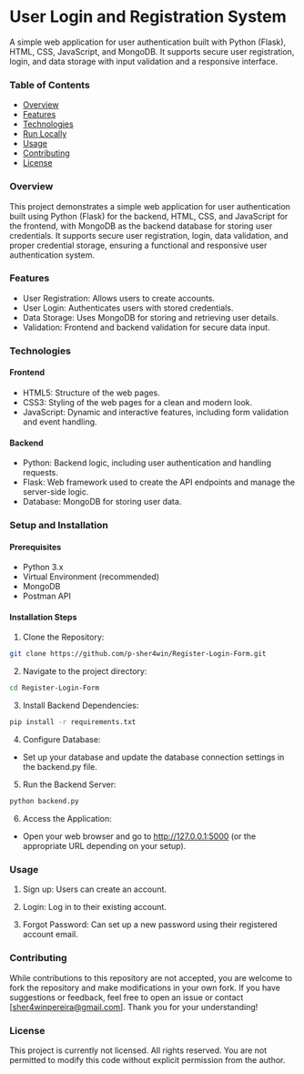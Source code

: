 
# User Login and Registration System

A simple web application for user authentication built with Python (Flask), HTML, CSS, JavaScript, and MongoDB. It supports secure user registration, login, and data storage with input validation and a responsive interface.
### Table of Contents

- [Overview](#overview)
- [Features](#features)
- [Technologies](#technologies)
- [Run Locally](#run-locally)
- [Usage](#usage)
- [Contributing](#contributing)
- [License](#license)
### Overview

This project demonstrates a simple web application for user authentication built using Python (Flask) for the backend, HTML, CSS, and JavaScript for the frontend, with MongoDB as the backend database for storing user credentials. It supports secure user registration, login, data validation, and proper credential storage, ensuring a functional and responsive user authentication system.
### Features

- User Registration: Allows users to create accounts.
- User Login: Authenticates users with stored credentials.
- Data Storage: Uses MongoDB for storing and retrieving user details.
- Validation: Frontend and backend validation for secure data input.


### Technologies

#### Frontend
- HTML5: Structure of the web pages.
- CSS3: Styling of the web pages for a clean and modern look.
- JavaScript: Dynamic and interactive features, including form validation and event handling.

#### Backend
- Python: Backend logic, including user authentication and handling requests.
- Flask: Web framework used to create the API endpoints and manage the server-side logic.
- Database: MongoDB for storing user data.
### Setup and Installation

#### Prerequisites
- Python 3.x
- Virtual Environment (recommended)
- MongoDB
- Postman API

#### Installation Steps
1. Clone the Repository:
```bash
git clone https://github.com/p-sher4win/Register-Login-Form.git
```

2. Navigate to the project directory:
```bash
cd Register-Login-Form
```

3. Install Backend Dependencies:
```bash
pip install -r requirements.txt
```

4. Configure Database:
- Set up your database and update the database connection settings in the backend.py file.

5. Run the Backend Server:
```bash
python backend.py
```

6. Access the Application:
- Open your web browser and go to http://127.0.0.1:5000 (or the appropriate URL depending on your setup).
### Usage

1. Sign up: Users can create an account.

2. Login: Log in to their existing account.

3. Forgot Password: Can set up a new password using their registered account email.
### Contributing

While contributions to this repository are not accepted, you are welcome to fork the repository and make modifications in your own fork. If you have suggestions or feedback, feel free to open an issue or contact [sher4winpereira@gmail.com]. Thank you for your understanding!



### License

This project is currently not licensed. All rights reserved. You are not permitted to modify this code without explicit permission from the author.
